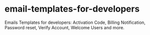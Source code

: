 # email-templates-for-developers
Emails Templates for developers: Activation Code, Billing Notification, Password reset, Verify Account, Welcome Users and more.
